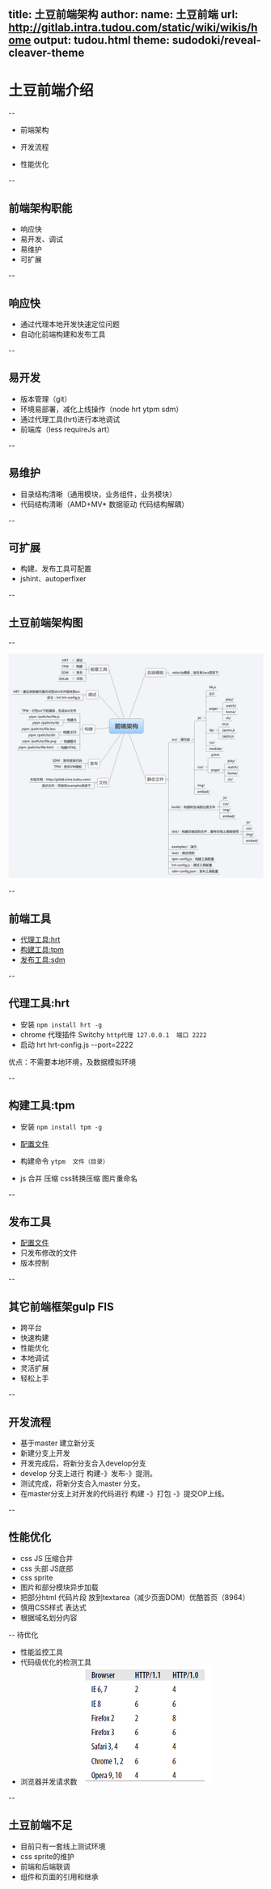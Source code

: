 title: 土豆前端架构
author:
  name: 土豆前端
  url: http://gitlab.intra.tudou.com/static/wiki/wikis/home
output: tudou.html
theme: sudodoki/reveal-cleaver-theme
--

# 土豆前端介绍 

--

* 前端架构

* 开发流程

* 性能优化

--

## 前端架构职能

* 响应快
* 易开发、调试
* 易维护
* 可扩展

--

## 响应快

* 通过代理本地开发快速定位问题
* 自动化前端构建和发布工具

--

## 易开发

* 版本管理（git）
* 环境易部署，减化上线操作（node hrt ytpm sdm）
* 通过代理工具(hrt)进行本地调试
* 前端库（less requireJs   art）

--

## 易维护

* 目录结构清晰（通用模块，业务组件，业务模块）
* 代码结构清晰（AMD+MV* 数据驱动 代码结构解耦）

--
## 可扩展

* 构建、发布工具可配置
* jshint、autoperfixer


-- 
##  土豆前端架构图

--

![土豆前端架构图](./src/img/tudou.jpg)

--

## 前端工具

* [代理工具:hrt](http://git.intra.tudou.com/static/hrt.git)
* [构建工具:tpm](http://git.intra.tudou.com:static/tpm.git)
* [发布工具:sdm](http://git.intra.tudou.com/static/sdm.git)

--
## 代理工具:hrt 

* 安装 `npm install hrt -g`
* chrome 代理插件  Switchy  `http代理 127.0.0.1  端口 2222`
* 启动 hrt hrt-config.js --port=2222

优点：不需要本地环境，及数据模拟环境

--
## 构建工具:tpm

* 安装 `npm install tpm -g`
* [配置文件](/Users/msf/tudou/v3/tpm-config.js)
* 构建命令 `ytpm  文件（目录）`


* js 合并 压缩  css转换压缩  图片重命名


--
## 发布工具

* [配置文件](/Users/msf/tudou/v3/sdm-config.json)
* 只发布修改的文件 
* 版本控制

--

## 其它前端框架gulp FIS

* 跨平台
* 快速构建
* 性能优化
* 本地调试
* 灵活扩展
* 轻松上手

--

## 开发流程

* 基于master 建立新分支
* 新建分支上开发
* 开发完成后，将新分支合入develop分支
* develop 分支上进行 构建-》发布-》提测。
* 测试完成，将新分支合入master 分支。
* 在master分支上对开发的代码进行 构建 -》打包 -》提交OP上线。

--
##  性能优化

*  css JS 压缩合并
*  css 头部 JS底部
*  css sprite 
*  图片和部分模块异步加载
*  把部分html 代码片段 放到textarea（减少页面DOM）优酷首页（8964）
*  慎用CSS样式 表达式
*  根据域名划分内容

--  待优化

* 性能监控工具
* 代码级优化的检测工具
* 浏览器并发请求数
![浏览器并发请求数](./src/img/brower.jpg)

--

## 土豆前端不足

* 目前只有一套线上测试环境
* css sprite的维护
* 前端和后端联调
* 组件和页面的引用和继承


